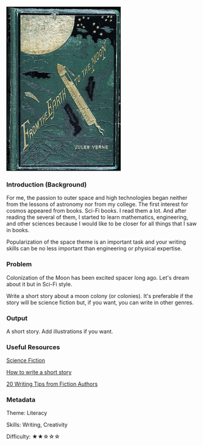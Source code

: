 ![Book](imgMoonStory.png)

### Introduction (Background)

For me, the passion to outer space and high technologies began neither from the lessons of astronomy
 nor from my college. The first interest for cosmos appeared from books. Sci-Fi books.
I read them a lot. And after reading the several of them,
I started to learn mathematics, engineering, and other sciences because I would like to be closer
for all things that I saw in books.

Popularization of the space theme is an important task and
your writing skills can be no less important than engineering or physical expertise.

### Problem

Colonization of the Moon has been excited spacer long ago.
Let's dream about it but in Sci-Fi style.

Write a short story about a moon colony (or colonies).
It's preferable if the story will be science fiction but, if you want, you can write in other genres.

### Output

A short story. Add illustrations if you want.

### Useful Resources

[Science Fiction](https://en.wikipedia.org/wiki/Science_fiction)

[How to write a short story](http://www.wikihow.com/Write-a-Short-Story)

[20 Writing Tips from Fiction Authors](http://www.iuniverse.com/expertadvice/20writingtipsfrom12fictionauthors.aspx)

### Metadata
Theme: Literacy

Skills: Writing, Creativity

Difficulty: ★★☆☆☆
